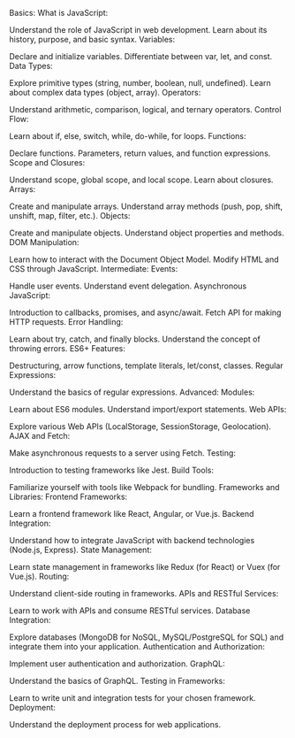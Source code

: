 Basics:
What is JavaScript:

Understand the role of JavaScript in web development.
Learn about its history, purpose, and basic syntax.
Variables:

Declare and initialize variables.
Differentiate between var, let, and const.
Data Types:

Explore primitive types (string, number, boolean, null, undefined).
Learn about complex data types (object, array).
Operators:

Understand arithmetic, comparison, logical, and ternary operators.
Control Flow:

Learn about if, else, switch, while, do-while, for loops.
Functions:

Declare functions.
Parameters, return values, and function expressions.
Scope and Closures:

Understand scope, global scope, and local scope.
Learn about closures.
Arrays:

Create and manipulate arrays.
Understand array methods (push, pop, shift, unshift, map, filter, etc.).
Objects:

Create and manipulate objects.
Understand object properties and methods.
DOM Manipulation:

Learn how to interact with the Document Object Model.
Modify HTML and CSS through JavaScript.
Intermediate:
Events:

Handle user events.
Understand event delegation.
Asynchronous JavaScript:

Introduction to callbacks, promises, and async/await.
Fetch API for making HTTP requests.
Error Handling:

Learn about try, catch, and finally blocks.
Understand the concept of throwing errors.
ES6+ Features:

Destructuring, arrow functions, template literals, let/const, classes.
Regular Expressions:

Understand the basics of regular expressions.
Advanced:
Modules:

Learn about ES6 modules.
Understand import/export statements.
Web APIs:

Explore various Web APIs (LocalStorage, SessionStorage, Geolocation).
AJAX and Fetch:

Make asynchronous requests to a server using Fetch.
Testing:

Introduction to testing frameworks like Jest.
Build Tools:

Familiarize yourself with tools like Webpack for bundling.
Frameworks and Libraries:
Frontend Frameworks:

Learn a frontend framework like React, Angular, or Vue.js.
Backend Integration:

Understand how to integrate JavaScript with backend technologies (Node.js, Express).
State Management:

Learn state management in frameworks like Redux (for React) or Vuex (for Vue.js).
Routing:

Understand client-side routing in frameworks.
APIs and RESTful Services:

Learn to work with APIs and consume RESTful services.
Database Integration:

Explore databases (MongoDB for NoSQL, MySQL/PostgreSQL for SQL) and integrate them into your application.
Authentication and Authorization:

Implement user authentication and authorization.
GraphQL:

Understand the basics of GraphQL.
Testing in Frameworks:

Learn to write unit and integration tests for your chosen framework.
Deployment:

Understand the deployment process for web applications.